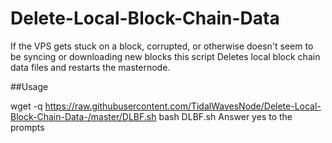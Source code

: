 # Delete-Local-Block-Chain-Data

If the VPS gets stuck on a block, corrupted, or otherwise doesn't seem to be syncing or downloading new blocks this script Deletes local block chain data files and restarts the masternode.

##Usage

wget -q https://raw.githubusercontent.com/TidalWavesNode/Delete-Local-Block-Chain-Data-/master/DLBF.sh
bash DLBF.sh
Answer yes to the prompts
